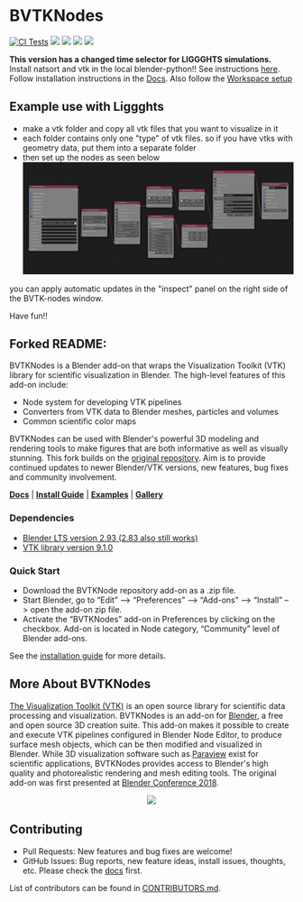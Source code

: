 # BVTKNodes
[![CI Tests](https://github.com/tkeskita/BVtkNodes/actions/workflows/blender-tests.yml/badge.svg)](https://github.com/tkeskita/BVtkNodes/actions/workflows/blender-tests.yml) [![](https://readthedocs.org/projects/bvtknodes/badge/?version=latest)](https://bvtknodes.readthedocs.io) [![](https://img.shields.io/github/license/tkeskita/BVtkNodes)](https://github.com/tkeskita/BVtkNodes/blob/master/LICENSE) [![](https://img.shields.io/badge/Download-.zip-blue)](https://github.com/tkeskita/BVtkNodes/archive/master.zip) ![](https://img.shields.io/github/stars/tkeskita/BVtkNodes?style=social)

**This version has a changed time selector for LIGGGHTS simulations.** Install natsort and vtk in the local blender-python!! See instructions [here](https://github.com/tkeskita/BVtkNodes/blob/master/pip_install_vtk.md).
Follow installation instructions in the [Docs](https://bvtknodes.readthedocs.io/en/latest/BVTKNodes.html#installation-of-vtk-for-blender:~:text=for%20Linux.-,Installation,-Install%20Blender%20(if)). Also follow the [Workspace setup](https://bvtknodes.readthedocs.io/en/latest/BVTKNodes.html#installation-of-vtk-for-blender:~:text=Installation%20Instructions%20above.-,Workspace%20Setup,-BVTKNodes%20is%20used)
## Example use with Liggghts
- make a vtk folder and copy all vtk files that you want to visualize in it
- each folder contains only one "type" of vtk files. so if you have vtks with geometry data, put them into a separate folder
- then set up the nodes as seen below
![Nodes](nodes_liggghts.png)

you can apply automatic updates in the "inspect" panel on the right side of the BVTK-nodes window.

Have fun!!

## Forked README:

BVTKNodes is a Blender add-on that wraps the Visualization Toolkit (VTK) library for scientific visualization in Blender.
The high-level features of this add-on include:

- Node system for developing VTK pipelines
- Converters from VTK data to Blender meshes, particles and volumes
- Common scientific color maps

BVTKNodes can be used with Blender's powerful 3D modeling and rendering tools to make figures that are both informative as well as visually stunning.
This fork builds on the [original repository](https://github.com/simboden/BVtkNodes). Aim is to provide continued updates to newer Blender/VTK versions, new features, bug fixes and community involvement.

[**Docs**](https://bvtknodes.readthedocs.io/en/latest/) | [**Install Guide**](https://bvtknodes.readthedocs.io/en/latest/BVTKNodes.html#installation-of-vtk-for-blender) | [**Examples**](https://bvtknodes.readthedocs.io/en/latest/BVTKNodes.html#simple-example-human-head-visualization) | [**Gallery**](https://blenderartists.org/t/bvtknodes-gallery/1161079)

### Dependencies
- [Blender LTS version 2.93 (2.83 also still works)](https://www.blender.org/download/lts/)
- [VTK library version 9.1.0](https://pypi.org/project/vtk/9.1.0/)

### Quick Start
- Download the BVTKNode repository add-on as a .zip file.
- Start Blender, go to “Edit” –> “Preferences” –> “Add-ons” –> “Install” –> open the add-on zip file.
- Activate the “BVTKNodes” add-on in Preferences by clicking on the checkbox. Add-on is located in Node category, “Community” level of Blender add-ons.

See the [installation guide](https://bvtknodes.readthedocs.io/en/latest/BVTKNodes.html#installation-of-vtk-for-blender) for more details.


## More About BVTKNodes
[The Visualization Toolkit (VTK)](https://www.vtk.org/) is an open source library for scientific data processing and visualization.
BVTKNodes is an add-on for [Blender](https://www.blender.org/), a free and open source 3D creation suite.
This add-on makes it possible to create and execute VTK pipelines configured in Blender Node Editor, to produce surface mesh objects, which can be then modified and visualized in Blender.
While 3D visualization software such as [Paraview](https://www.paraview.org/) exist for scientific applications, BVTKNodes provides access to Blender's high quality and photorealistic rendering and mesh editing tools.
The original add-on was first presented at [Blender Conference 2018](https://www.youtube.com/watch?v=KcF4LBTTyvk).

<p  align="center">
<img  width="500" src="https://raw.githubusercontent.com/tkeskita/BVtkNodes/master/docs/images/isosurfaces.png">
</p>

##  Contributing
- Pull Requests: New features and bug fixes are welcome!
- GitHub Issues: Bug reports, new feature ideas, install issues, thoughts, etc. Please check the [docs](https://bvtknodes.readthedocs.io/en/latest/BVTKNodes.html#help-with-issues) first.

List of contributors can be found in [CONTRIBUTORS.md](https://github.com/tkeskita/BVtkNodes/blob/master/CONTRIBUTORS.md).
